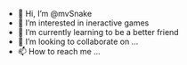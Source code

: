 - 👋 Hi, I’m @mvSnake
- 👀 I’m interested in ineractive games
- 🌱 I’m currently learning to be a better friend
- 💞️ I’m looking to collaborate on ...
- 📫 How to reach me ...

<!---
mvSnake/mvSnake is a ✨ special ✨ repository because its `README.md` (this file) appears on your GitHub profile.
You can click the Preview link to take a look at your changes.
--->
